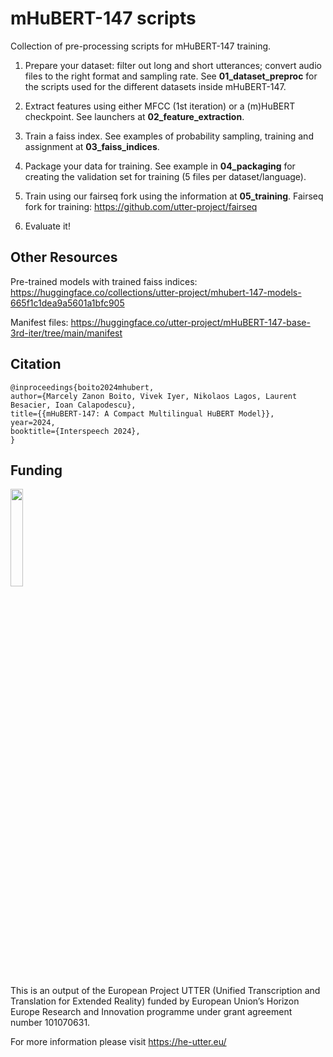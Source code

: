 # mHuBERT-147 scripts

Collection of pre-processing scripts for mHuBERT-147 training.

1. Prepare your dataset: filter out long and short utterances; convert audio files to the right format and sampling rate.
See **01_dataset_preproc** for the scripts used for the different datasets inside mHuBERT-147.

2. Extract features using either MFCC (1st iteration) or a (m)HuBERT checkpoint.
See launchers at **02_feature_extraction**.

3. Train a faiss index. See examples of probability sampling, training and assignment at **03_faiss_indices**.

4. Package your data for training. See example in **04_packaging** for creating the validation set for training (5 files per dataset/language).

5. Train using our fairseq fork using the information at **05_training**.
Fairseq fork for training: https://github.com/utter-project/fairseq

6. Evaluate it!

## Other Resources

Pre-trained models with trained faiss indices: https://huggingface.co/collections/utter-project/mhubert-147-models-665f1c1dea9a5601a1bfc905

Manifest files: https://huggingface.co/utter-project/mHuBERT-147-base-3rd-iter/tree/main/manifest

## Citation

```
@inproceedings{boito2024mhubert,
author={Marcely Zanon Boito, Vivek Iyer, Nikolaos Lagos, Laurent Besacier, Ioan Calapodescu},
title={{mHuBERT-147: A Compact Multilingual HuBERT Model}},
year=2024,
booktitle={Interspeech 2024},
}
```

## Funding
<img src="https://github.com/utter-project/mHuBERT-147-scripts/assets/11521062/a1daa02f-2a9d-4d0a-9fd2-2fc96cdace63" width=20% height=20%> 

This is an output of the European Project UTTER (Unified Transcription and Translation for Extended Reality) funded by European Union’s Horizon Europe Research and Innovation programme under grant agreement number 101070631.

For more information please visit https://he-utter.eu/


